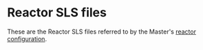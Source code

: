 # Reactor SLS files

These are the Reactor SLS files referred to by the Master's [reactor
configuration](https://fix.this).
